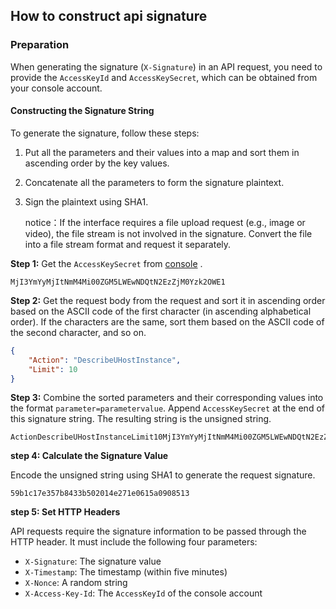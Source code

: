 
## How to construct api signature

### Preparation

When generating the signature (`X-Signature`) in an API request, you need to provide the `AccessKeyId` and `AccessKeySecret`, which can be obtained from your console account.

#### Constructing the Signature String

To generate the signature, follow these steps:

1. Put all the parameters and their values into a map and sort them in ascending order by the key values.

2. Concatenate all the parameters to form the signature plaintext.

3. Sign the plaintext using SHA1.

   notice：If the interface requires a file upload request (e.g., image or video), the file stream is not involved in the signature. Convert the file into a file stream format and request it separately.

**Step 1:** Get the `AccessKeySecret` from [console](https://console.uspeedo.com) .

```
MjI3YmYyMjItNmM4Mi00ZGM5LWEwNDQtN2EzZjM0Yzk2OWE1
```

**Step 2:** Get the request body from the request and sort it in ascending order based on the ASCII code of the first character (in ascending alphabetical order). If the characters are the same, sort them based on the ASCII code of the second character, and so on.

```json
{
    "Action": "DescribeUHostInstance",
    "Limit": 10
}
```

**Step 3:** Combine the sorted parameters and their corresponding values into the format `parameter=parametervalue`. Append `AccessKeySecret` at the end of this signature string. The resulting string is the unsigned string.

```
ActionDescribeUHostInstanceLimit10MjI3YmYyMjItNmM4Mi00ZGM5LWEwNDQtN2EzZjM0Yzk2OWE1
```

**step 4: Calculate the Signature Value**

Encode the unsigned string using SHA1 to generate the request signature.

```
59b1c17e357b8433b502014e271e0615a0908513
```

**step 5: Set HTTP Headers**

API requests require the signature information to be passed through the HTTP header. It must include the following four parameters:

- `X-Signature`: The signature value
- `X-Timestamp`: The timestamp (within five minutes)
- `X-Nonce`: A random string
- `X-Access-Key-Id`: The `AccessKeyId` of the console account
